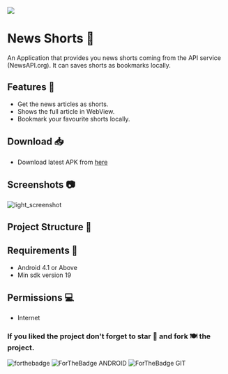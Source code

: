 ![](./Assets/header.png)

# News Shorts 📄 

An Application that provides you news shorts coming from the API service (NewsAPI.org). It can saves shorts as bookmarks locally. 


## Features 🚀

- Get the news articles as shorts.
- Shows the full article in WebView.
- Bookmark your favourite shorts locally.


## Download 📥
- Download latest APK from [here](https://github.com/dheerajkotwani/CineWatch/releases/download/refs%2Fheads%2Fmaster/app.apk)

## Screenshots 📷 
![light_screenshot](Assets/screen_shot1.png)

## Project Structure 📂


## Requirements 🎯 
- Android 4.1 or Above
- Min sdk version 19

## Permissions 💻
- Internet

### If you liked the project don't forget to star 🌟 and fork 🍽 the project.
![forthebadge](https://forthebadge.com/images/badges/built-with-love.svg)
![ForTheBadge ANDROID](https://forthebadge.com/images/badges/built-for-android.svg)
![ForTheBadge GIT](https://forthebadge.com/images/badges/uses-git.svg)